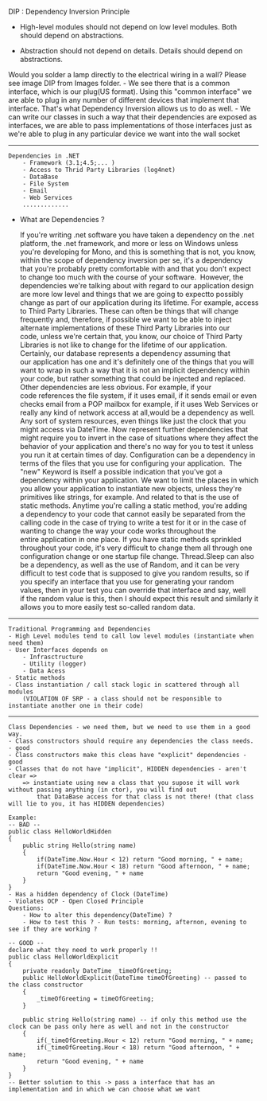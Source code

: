 
DIP : Dependency Inversion Principle

- High-level modules should not depend on low level modules. Both should depend on abstractions.

- Abstraction should not depend on details. Details should depend on abstractions.

Would you solder a lamp directly to the electrical wiring in a wall? Please see image DIP from Images folder. 
	- We see there that is a common interface, which is our plug(US format). Using this "common interface" we are able 
		to plug in any number of different devices that implement that interface. That's what Dependency Inversion 
		allows us to do as well.
	- We can write our classes in such a way that their dependencies are exposed as interfaces, we are able to pass
		implementations of those interfaces just as we're able to plug in any particular device we want into the wall socket

-----------------------------------------------------------------------------------------------------------------------------
	Dependencies in .NET
		- Framework (3.1;4.5;... ) 
		- Access to Thrid Party Libraries (log4net)
		- DataBase 
		- File System
		- Email
		- Web Services
		.............


 - What are Dependencies ?

	If you're writing .net software you have taken a dependency on the .net platform, the .net framework, and more or less on Windows unless you're developing for Mono, and this is something that is not, you know, within the scope of dependency inversion per se, it's a dependency that you're probably pretty comfortable with and that you don't expect to change too much with the course of your software. 
	However, the dependencies we're talking about with regard to our application design are more low level and things that we are going to expectto possibly change as part of our application during its lifetime. For example, access to Third Party Libraries. These can often be things that will change frequently and, therefore, if possible we want to be able to inject alternate implementations of these Third Party Libraries into our code, unless we're certain that, you know, our choice of Third Party Libraries is not like to change for the lifetime of our application. 
	Certainly, our database represents a dependency assuming that our application has one and it's definitely one of the things that you will want to wrap in such a way that it is not an implicit dependency within your code, but rather something that could be injected and replaced.
	Other dependencies are less obvious. For example, if your code references the file system, if it uses email, if it sends email or even checks email from a POP mailbox for example, if it uses Web Services or really any kind of network access at all,would be a dependency as well. 
	Any sort of system resources, even things like just the clock that you might access via DateTime. 
	Now represent further dependencies that might require you to invert in the case of situations where they affect the behavior of your application and there's no way for you to test it unless you run it at certain times of day. 
	Configuration can be a dependency in terms of the files that you use for configuring your application. 
	The "new" Keyword is itself a possible indication that you've got a dependency within your application. 
	We want to limit the places in which you allow your application to instantiate new objects, unless they're primitives like strings, for example. 
	And related to that is the use of static methods. Anytime you're calling a static method, you're adding a dependency to your code that cannot easily be separated from the calling code in the case of trying to write a test for it or in the case of wanting to change the way your code works throughout the entire application in one place. If you have static methods sprinkled throughout your code, it's very difficult to change them all through one configuration change or one startup file change. 
	Thread.Sleep can also be a dependency, as well as the use of Random, and it can be very difficult to test code that is supposed to give you random results, so if you specify an interface that you use for generating your random values, then in your test you can override that interface and say, well if the random value is this, then I should expect this result and similarly it allows you to more easily test so-called random data.

-----------------------------------------------------------------------------------------------------------------------------

	Traditional Programming and Dependencies
	- High Level modules tend to call low level modules (instantiate when need them)
	- User Interfaces depends on
		- Infrasctructure
		- Utility (logger)
		- Data Acess
	- Static methods
	- Class instantiation / call stack logic in scattered through all modules
		(VIOLATION OF SRP - a class should not be responsible to instantiate another one in their code)

-----------------------------------------------------------------------------------------------------------------------------

	Class Dependencies - we need them, but we need to use them in a good way.
	- Class constructors should require any dependencies the class needs. - good
	- Class constructors make this cleas have "explicit" dependencies - good
	- Classes that do not have "implicit", HIDDEN dependencies - aren't clear =>
		=> instantiate using new a class that you supose it will work without passing anything (in ctor), you will find out
			that DataBase access for that class is not there! (that class will lie to you, it has HIDDEN dependencies)

	Example:
	-- BAD --
	public class HelloWorldHidden
	{
		public string Hello(string name)
		{
			if(DateTime.Now.Hour < 12) return "Good morning, " + name;
			if(DateTime.Now.Hour < 18) return "Good afternoon, " + name;
			return "Good evening, " + name
		}
	}
	- Has a hidden dependency of Clock (DateTime)
	- Violates OCP - Open Closed Principle 
	Questions:
		- How to alter this dependency(DateTime) ?
		- How to test this ? - Run tests: morning, afternon, evening to see if they are working ?

	-- GOOD --
	declare what they need to work properly !!
	public class HelloWorldExplicit
	{
		private readonly DateTime _timeOfGreeting;
		public HelloWorldExplicit(DateTime timeOfGreeting) -- passed to the class constructor
		{
			_timeOfGreeting = timeOfGreeting;
		}

		public string Hello(string name) -- if only this method use the clock can be pass only here as well and not in the constructor
		{
			if(_timeOfGreeting.Hour < 12) return "Good morning, " + name;
			if(_timeOfGreeting.Hour < 18) return "Good afternoon, " + name;
			return "Good evening, " + name
		}
	}
	-- Better solution to this -> pass a interface that has an implementation and in which we can choose what we want